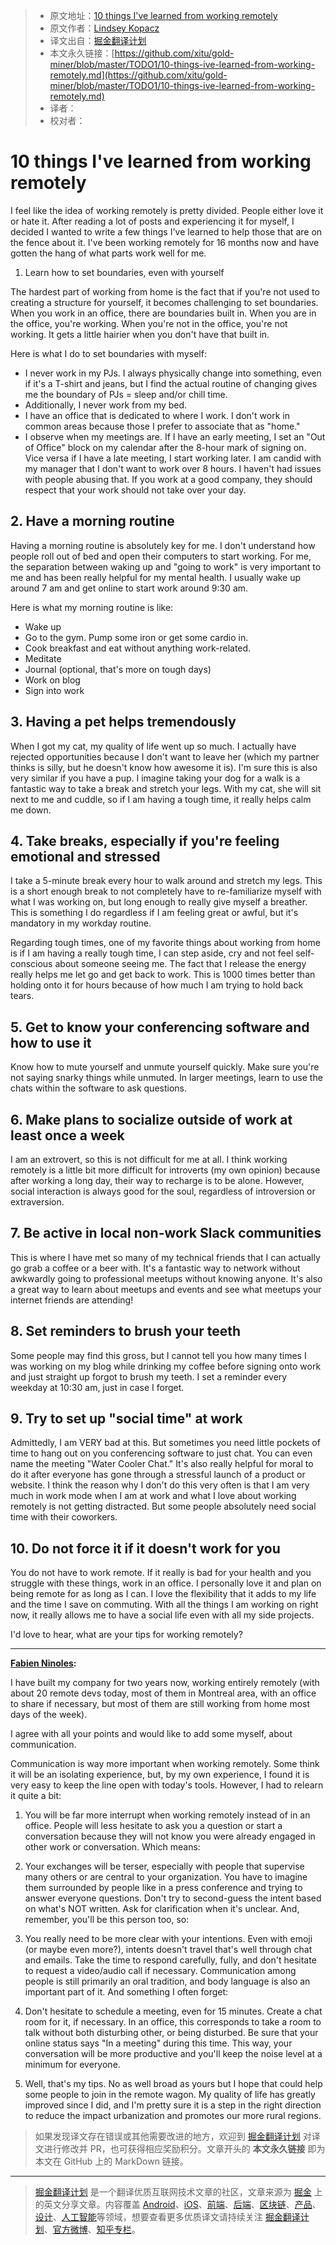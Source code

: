 > * 原文地址：[10 things I've learned from working remotely](https://dev.to/lkopacz/10-things-ive-learned-from-working-remotely-240h)
> * 原文作者：[Lindsey Kopacz](https://dev.to/lkopacz)
> * 译文出自：[掘金翻译计划](https://github.com/xitu/gold-miner)
> * 本文永久链接：[https://github.com/xitu/gold-miner/blob/master/TODO1/10-things-ive-learned-from-working-remotely.md](https://github.com/xitu/gold-miner/blob/master/TODO1/10-things-ive-learned-from-working-remotely.md)
> * 译者：
> * 校对者：

# 10 things I've learned from working remotely

I feel like the idea of working remotely is pretty divided. People either love it or hate it. After reading a lot of posts and experiencing it for myself, I decided I wanted to write a few things I've learned to help those that are on the fence about it. I've been working remotely for 16 months now and have gotten the hang of what parts work well for me.

1. Learn how to set boundaries, even with yourself

The hardest part of working from home is the fact that if you're not used to creating a structure for yourself, it becomes challenging to set boundaries. When you work in an office, there are boundaries built in. When you are in the office, you're working. When you're not in the office, you're not working. It gets a little hairier when you don't have that built in.

Here is what I do to set boundaries with myself:

- I never work in my PJs. I always physically change into something, even if it's a T-shirt and jeans, but I find the actual routine of changing gives me the boundary of PJs = sleep and/or chill time.  
- Additionally, I never work from my bed.  
- I have an office that is dedicated to where I work. I don't work in common areas because those I prefer to associate that as "home."  
- I observe when my meetings are. If I have an early meeting, I set an "Out of Office" block on my calendar after the 8-hour mark of signing on. Vice versa if I have a late meeting, I start working later. I am candid with my manager that I don't want to work over 8 hours. I haven't had issues with people abusing that. If you work at a good company, they should respect that your work should not take over your day.

## 2. Have a morning routine

Having a morning routine is absolutely key for me. I don't understand how people roll out of bed and open their computers to start working. For me, the separation between waking up and "going to work" is very important to me and has been really helpful for my mental health. I usually wake up around 7 am and get online to start work around 9:30 am.

Here is what my morning routine is like:

- Wake up  
- Go to the gym. Pump some iron or get some cardio in.  
- Cook breakfast and eat without anything work-related.  
- Meditate  
- Journal (optional, that's more on tough days)  
- Work on blog  
- Sign into work

## 3. Having a pet helps tremendously

When I got my cat, my quality of life went up so much. I actually have rejected opportunities because I don't want to leave her (which my partner thinks is silly, but he doesn't know how awesome it is). I'm sure this is also very similar if you have a pup. I imagine taking your dog for a walk is a fantastic way to take a break and stretch your legs. With my cat, she will sit next to me and cuddle, so if I am having a tough time, it really helps calm me down.

## 4. Take breaks, especially if you're feeling emotional and stressed

I take a 5-minute break every hour to walk around and stretch my legs. This is a short enough break to not completely have to re-familiarize myself with what I was working on, but long enough to really give myself a breather. This is something I do regardless if I am feeling great or awful, but it's mandatory in my workday routine.

Regarding tough times, one of my favorite things about working from home is if I am having a really tough time, I can step aside, cry and not feel self-conscious about someone seeing me. The fact that I release the energy really helps me let go and get back to work. This is 1000 times better than holding onto it for hours because of how much I am trying to hold back tears.

## 5. Get to know your conferencing software and how to use it

Know how to mute yourself and unmute yourself quickly. Make sure you're not saying snarky things while unmuted. In larger meetings, learn to use the chats within the software to ask questions.

## 6. Make plans to socialize outside of work at least once a week

I am an extrovert, so this is not difficult for me at all. I think working remotely is a little bit more difficult for introverts (my own opinion) because after working a long day, their way to recharge is to be alone. However, social interaction is always good for the soul, regardless of introversion or extraversion.

## 7. Be active in local non-work Slack communities

This is where I have met so many of my technical friends that I can actually go grab a coffee or a beer with. It's a fantastic way to network without awkwardly going to professional meetups without knowing anyone. It's also a great way to learn about meetups and events and see what meetups your internet friends are attending!

## 8. Set reminders to brush your teeth

Some people may find this gross, but I cannot tell you how many times I was working on my blog while drinking my coffee before signing onto work and just straight up forgot to brush my teeth. I set a reminder every weekday at 10:30 am, just in case I forget.

## 9. Try to set up "social time" at work

Admittedly, I am VERY bad at this. But sometimes you need little pockets of time to hang out on you conferencing software to just chat. You can even name the meeting "Water Cooler Chat." It's also really helpful for moral to do it after everyone has gone through a stressful launch of a product or website. I think the reason why I don't do this very often is that I am very much in work mode when I am at work and what I love about working remotely is not getting distracted. But some people absolutely need social time with their coworkers.

## 10. Do not force it if it doesn't work for you

You do not have to work remote. If it really is bad for your health and you struggle with these things, work in an office. I personally love it and plan on being remote for as long as I can. I love the flexibility that it adds to my life and the time I save on commuting. With all the things I am working on right now, it really allows me to have a social life even with all my side projects.

I'd love to hear, what are your tips for working remotely?

---

**[Fabien Ninoles](https://dev.to/ninoles):**

I have built my company for two years now, working entirely remotely (with about 20 remote devs today, most of them in Montreal area, with an office to share if necessary, but most of them are still working from home most days of the week).

I agree with all your points and would like to add some myself, about communication.

Communication is way more important when working remotely. Some think it will be an isolating experience, but, by my own experience, I found it is very easy to keep the line open with today's tools. However, I had to relearn it quite a bit:

1. You will be far more interrupt when working remotely instead of in an office. People will less hesitate to ask you a question or start a conversation because they will not know you were already engaged in other work or conversation. Which means:

2. Your exchanges will be terser, especially with people that supervise many others or are central to your organization. You have to imagine them surrounded by people like in a press conference and trying to answer everyone questions. Don't try to second-guess the intent based on what's NOT written. Ask for clarification when it's unclear. And, remember, you'll be this person too, so:

3. You really need to be more clear with your intentions. Even with emoji (or maybe even more?), intents doesn't travel that's well through chat and emails. Take the time to respond carefully, fully, and don't hesitate to request a video/audio call if necessary. Communication among people is still primarily an oral tradition, and body language is also an important part of it. And something I often forget:

4. Don't hesitate to schedule a meeting, even for 15 minutes. Create a chat room for it, if necessary. In an office, this corresponds to take a room to talk without both disturbing other, or being disturbed. Be sure that your online status says "In a meeting" during this time. This way, your conversation will be more productive and you'll keep the noise level at a minimum for everyone.

5. Well, that's my tips. No as well broad as yours but I hope that could help some people to join in the remote wagon. My quality of life has greatly improved since I did, and I'm pretty sure it is a step in the right direction to reduce the impact urbanization and promotes our more rural regions.

> 如果发现译文存在错误或其他需要改进的地方，欢迎到 [掘金翻译计划](https://github.com/xitu/gold-miner) 对译文进行修改并 PR，也可获得相应奖励积分。文章开头的 **本文永久链接** 即为本文在 GitHub 上的 MarkDown 链接。


---

> [掘金翻译计划](https://github.com/xitu/gold-miner) 是一个翻译优质互联网技术文章的社区，文章来源为 [掘金](https://juejin.im) 上的英文分享文章。内容覆盖 [Android](https://github.com/xitu/gold-miner#android)、[iOS](https://github.com/xitu/gold-miner#ios)、[前端](https://github.com/xitu/gold-miner#前端)、[后端](https://github.com/xitu/gold-miner#后端)、[区块链](https://github.com/xitu/gold-miner#区块链)、[产品](https://github.com/xitu/gold-miner#产品)、[设计](https://github.com/xitu/gold-miner#设计)、[人工智能](https://github.com/xitu/gold-miner#人工智能)等领域，想要查看更多优质译文请持续关注 [掘金翻译计划](https://github.com/xitu/gold-miner)、[官方微博](http://weibo.com/juejinfanyi)、[知乎专栏](https://zhuanlan.zhihu.com/juejinfanyi)。
